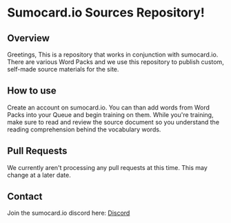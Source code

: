 # Sumocard.io Sources Repository!

## Overview
Greetings,
This is a repository that works in conjunction with sumocard.io. There are various Word Packs and we use this repository to publish custom, self-made source materials for the site. 

## How to use
Create an account on sumocard.io. You can than add words from Word Packs into your Queue and begin training on them. While you're training, make sure to read and review the source document so you understand the reading comprehension behind the vocabulary words. 

## Pull Requests
We currently aren't processing any pull requests at this time. This may change at a later date.

## Contact
Join the sumocard.io discord here: [Discord](https://discord.gg/FRq5wpA)
